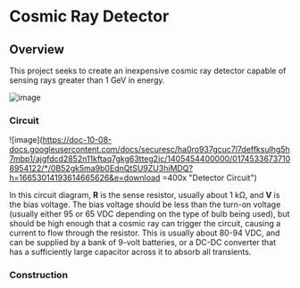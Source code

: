 # Cosmic Ray Detector
## Overview
This project seeks to create an inexpensive cosmic ray detector capable of sensing rays greater than 1 GeV in energy.

![image](http://auger.physics.wisc.edu/images/crspectrum.gif "Cosmic Ray Spectrum")


### Circuit
![image](https://doc-10-08-docs.googleusercontent.com/docs/securesc/ha0ro937gcuc7l7deffksulhg5h7mbp1/ajgfdcd2852n11kftaq7gkg63tteg2ic/1405454400000/01745336737108954122/*/0B52gk5ma9b0EdnQtSU9ZU3hiMDQ?h=16653014193614665626&e=download =400x "Detector Circuit")

In this circuit diagram, **R** is the sense resistor, usually about 1 kΩ, and **V** is the bias voltage. The bias voltage should be less than the turn-on voltage (usually either 95 or 65 VDC depending on the type of bulb being used), but should be high enough that a cosmic ray can trigger the circuit, causing a current to flow through the resistor. This is usually about 80-94 VDC, and can be supplied by a bank of 9-volt batteries, or a DC-DC converter that has a sufficiently large capacitor across it to absorb all transients.

### Construction
